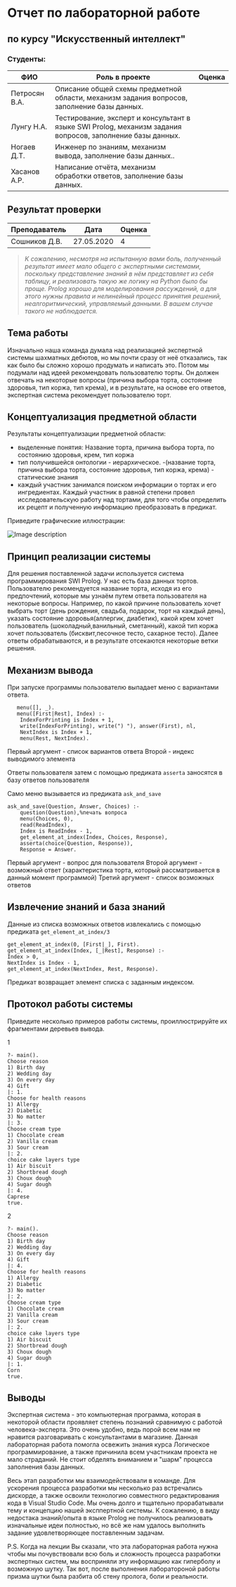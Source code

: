 # Отчет по лабораторной работе
## по курсу "Искусственный интеллект"

### Студенты: 

| ФИО       | Роль в проекте                     | Оценка       |
|-----------|------------------------------------|--------------|
| Петросян В.А. |Описание общей схемы предметной области, механизм задания вопросов, заполнение базы данных. |        |
| Лунгу Н.А. | Тестирование, эксперт и консультант в языке SWI Prolog, механизм задания вопросов, заполнение базы данных. |       |
| Ногаев Д.Т.| Инженер по знаниям, механизм вывода, заполнение базы данных..|      |
| Хасанов А.Р.   |Написание отчёта, механизм обработки ответов, заполнение базы данных. |         |

## Результат проверки

| Преподаватель     | Дата         |  Оценка       |
|-------------------|--------------|---------------|
| Сошников Д.В. |     27.05.2020         |      4         |

> *К сожалению, несмотря на испытанную вами боль, полученный результат имеет мало общего с экспертными системами, поскольку представление знаний в нём представляет из себя таблицу, и реализовать такую же логику на Python было бы проще. Prolog хорошо для моделирования рассуждений, а для этого нужны правила и нелинейный процесс принятия решений, неалгоритмический, управляемый данными. В вашем случае такого не наблюдается.*

## Тема работы

 Изначально наша команда думала над реализацией экспертной системы шахматных дебютов, но мы почти сразу от неё отказались, так как было бы сложно хорошо продумать и написать это. Потом мы подумали над идеей рекомендовать пользователю торты. Он должен отвечать на некоторые вопросы (причина выбора торта, состояние здоровья, тип коржа, тип крема), и в результате, на основе его ответов, экспертная система рекомендует пользователю торт.
## Концептуализация предметной области

Результаты концептуализации предметной области:
 - выделенные понятия: Название торта, причина выбора торта, по состоянию здоровья, крем, тип коржа
 - тип получившейся онтологии - иерархическое.
 -(название торта, причина выбора торта, состояние здоровья, тип коржа, крема) - статические знания
 - каждый участник занимался поиском информации о тортах и его ингредиентах.
   Каждый участник в равной степени провел исследовательскую работу над тортами, для того чтобы определить их рецепт и полученную информацию преобразовать в предикат.
 
 
Приведите графические иллюстрации:

![Image description](https://github.com/MAILabs-Edu-AI/lab-expert-system-next-level/blob/master/Scheme.png)

## Принцип реализации системы
Для решения поставленной задачи используется система программирования SWI Prolog. У нас есть  база данных тортов. Пользователю рекомендуется название торта, исходя из его предпочтений, которые мы узнаём путем ответа пользователя на некоторые вопросы. Например, по какой причине пользователь хочет выбрать торт (день рождения, свадьба, подарок, торт на каждый день), указать состояние здоровья(аллергик, диабетик), какой крем хочет пользователь (шоколадный,ванильный, сметанный), какой тип коржа хочет пользователь (бисквит,песочное тесто, сахарное тесто). Далее ответы обрабатываются, и в результате отсекаются некоторые ветки решения.
## Механизм вывода

При запуске программы пользователю выпадает меню с вариантами ответа. 

       menu([], _).
       menu([First|Rest], Index) :-
       	IndexForPrinting is Index + 1,
       	write(IndexForPrinting), write(") "), answer(First), nl,
       	NextIndex is Index + 1,
       	menu(Rest, NextIndex).

Первый аргумент - список вариантов ответа
Второй - индекс выводимого элемента

Ответы пользователя затем с помощью предиката `asserta` заносятся в базу ответов пользователя

Само меню вызывается из предиката `ask_and_save`

    ask_and_save(Question, Answer, Choices) :-
    	question(Question),%печать вопроса
    	menu(Choices, 0),
    	read(ReadIndex),
    	Index is ReadIndex - 1,
    	get_element_at_index(Index, Choices, Response),
    	asserta(choice(Question, Response)),
    	Response = Answer.

Первый аргумент - вопрос для пользователя
Второй аргумент - возможный ответ (характеристика торта, который рассматривается в данный момент программой)
Третий аргумент - список возможных ответов

## Извлечение знаний и база знаний

Данные из списка возможных ответов извлекались с помощью предиката  `get_element_at_index/3`

    get_element_at_index(0, [First|_], First).
    get_element_at_index(Index, [_|Rest], Response) :-
    Index > 0,
    NextIndex is Index - 1,
    get_element_at_index(NextIndex, Rest, Response).

Предикат возвращает элемент списка с заданным индексом.
## Протокол работы системы

Приведите несколько примеров работы системы, проиллюстрируйте их фрагментами деревьев вывода.

1

    ?- main().
    Choose reason
    1) Birth day
    2) Wedding day
    3) On every day
    4) Gift
    |: 1.
    Choose for health reasons
    1) Allergy
    2) Diabetic
    3) No matter
    |: 3.
    Choose cream type
    1) Chocolate cream
    2) Vanilla cream
    3) Sour cream
    |: 2.
    choice cake layers type
    1) Air biscuit
    2) Shortbread dough
    3) Choux dough
    4) Sugar dough
    |: 4.
    Caprese
    true.
2

    ?- main().
    Choose reason
    1) Birth day
    2) Wedding day
    3) On every day
    4) Gift
    |: 4.
    Choose for health reasons
    1) Allergy
    2) Diabetic
    3) No matter
    |: 2.
    Choose cream type
    1) Chocolate cream
    2) Vanilla cream
    3) Sour cream
    |: 2.
    choice cake layers type
    1) Air biscuit
    2) Shortbread dough
    3) Choux dough
    4) Sugar dough
    |: 1.
    Corn
    true.

## Выводы

Экспертная система - это компьютерная программа, которая в некоторой области проявляет степень познаний сравнимую с работой человека-эксперта. Это очень удобно, ведь порой всем нам не нравится разговаривать с консультантами в магазине.
Данная лабораторная работа помогла освежить знания курса Логическое программирование, а также причинила всем участникам проекта не мало страданий. Не стоит обделять вниманием и "шарм" процесса заполнения базы данных. 

Весь этап разработки мы взаимодействовали в команде. Для ускорения процесса разработки мы несколько раз встречались дискорде, а также освоили технологию совместного редактирования кода в Visual Studio Code. Мы очень долго и тщательно прорабатывали тему и концепцию нашей эксппертной системы. К сожалению, в виду недостака знаний/опыта в языке Prolog не получилось реализовать изначальные идеи полностью, но всё же нам удалось выполнить задание удовлетворяющее поставленным задачам. 

P.S. Когда на лекции Вы сказали, что эта лабораторная работа нужна чтобы мы почувствовали  всю боль и сложность процесса разработки экспертных систем, мы восприняли эту информацию как гиперболу и возможную шутку.
Так вот, после выполнения лаборатороной работы призма шутки была разбита об стену пролога, боли и реальности.
